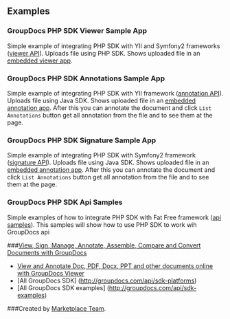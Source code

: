 ## Examples

### GroupDocs PHP SDK Viewer Sample App

Simple example of integrating PHP SDK with YII and Symfony2 frameworks ([viewer API](https://github.com/groupdocs/groupdocs-php-samples/tree/master/viewer)). Uploads file using PHP SDK. Shows uploaded file in an [embedded viewer app](http://groupdocs.com/apps/viewer).

### GroupDocs PHP SDK Annotations Sample App

Simple example of integrating PHP SDK with YII framework ([annotation API](https://github.com/groupdocs/groupdocs-php-samples/tree/master/annotations)). Uploads file using Java SDK. Shows uploaded file in an [embedded annotation app](http://groupdocs.com/apps/annotation). After this you can annotate the document and click `List Annotations` button get all annotation from the file and to see them at the page.

### GroupDocs PHP SDK Signature Sample App

Simple example of integrating PHP SDK with Symfony2 framework ([signature API](https://github.com/groupdocs/groupdocs-php-samples/tree/master/signature)). Uploads file using Java SDK. Shows uploaded file in an [embedded annotation app](http://groupdocs.com/apps/annotation). After this you can annotate the document and click `List Annotations` button get all annotation from the file and to see them at the page.

### GroupDocs PHP SDK Api Samples 
Simple examples of how to integrate PHP SDK with Fat Free framework ([api samples](https://github.com/groupdocs/groupdocs-php/tree/master/examples/api-samples)). This samples will show how to use PHP SDK to work wih GroupDocs api

###[View, Sign, Manage, Annotate, Assemble, Compare and Convert Documents with GroupDocs](http://groupdocs.com)
* [View and Annotate Doc, PDF, Docx, PPT and other documents online with GroupDocs Viewer](http://groupdocs.com/apps)
* [All GroupDocs SDK] (http://groupdocs.com/api/sdk-platforms)
* [All GroupDocs SDK examples] (http://groupdocs.com/api/sdk-examples)

###Created by [Marketplace Team](http://groupdocs.com/marketplace/).
